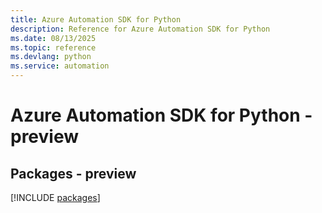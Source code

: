 ```yaml
---
title: Azure Automation SDK for Python
description: Reference for Azure Automation SDK for Python
ms.date: 08/13/2025
ms.topic: reference
ms.devlang: python
ms.service: automation
---
```

# Azure Automation SDK for Python - preview
## Packages - preview
[!INCLUDE [packages](automation-index.md)]